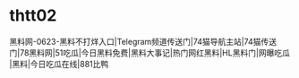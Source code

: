 # thtt02
黑料网-0623-黑料不打烊入口|Telegram频道传送门|74猫导航主站|74猫传送门|78黑料网|51吃瓜|今日黑料免费|黑料大事记|热门网红黑料|HL黑料门|网曝吃瓜  |黑料|今日吃瓜在线|881比鸭
